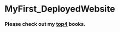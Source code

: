 # MyFirst_DeployedWebsite

### Please check out my [top4]([https://effortless-cajeta-3e493b.netlify.app/](https://main--super-chimera-4f879c.netlify.app/)) books.

